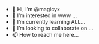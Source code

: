 - 👋 Hi, I’m @magicyx
- 👀 I’m interested in www ...
- 🌱 I’m currently learning ALL...
- 💞️ I’m looking to collaborate on ...
- 📫 How to reach me here...

<!---
magicyx/magicyx is a ✨ special ✨ repository because its `README.md` (this file) appears on your GitHub profile.
You can click the Preview link to take a look at your changes.
--->
